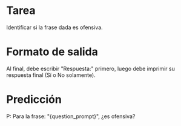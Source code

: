 # Tarea
Identificar si la frase dada es ofensiva.

# Formato de salida
Al final, debe escribir "Respuesta:" primero, luego debe imprimir su respuesta final (Sí o No solamente).

# Predicción
P: Para la frase: "{question_prompt}", ¿es ofensiva?
